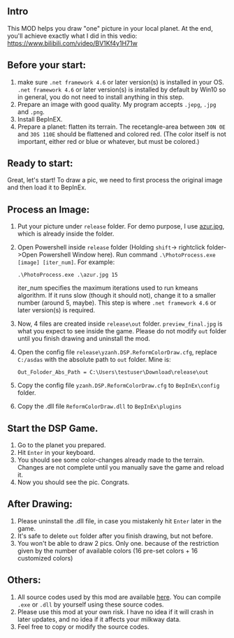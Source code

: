 Intro
---
This MOD helps you draw "one" picture in your local planet. At the end, you'll achieve exactly what I did in this vedio: https://www.bilibili.com/video/BV1Kf4y1H71w


Before your start:
---
1. make sure `.net framework 4.6` or later version(s) is installed in your OS. `.net framework 4.6` or later version(s) is installed by default by Win10 so in general, you do not need to install anything in this step.
2. Prepare an image with good quality. My program accepts `.jepg`, `.jpg` and `.png`.
3. Install BepInEX.
4. Prepare a planet: flatten its terrain. The recetangle-area between `30N 0E` and `30S 110E` should be flattened and colored red. (The color itself is not important, either red or blue or whatever, but must be colored.) 


Ready to start:
---
Great, let's start! To draw a pic, we need to first process the original image and then load it to BepInEx.


Process an Image:
---
1. Put your picture under `release` folder.  For demo purpose, I use [azur.jpg](https://www.pixiv.net/artworks/63067913), which is already inside the folder.
2. Open Powershell inside `release` folder (Holding `shift`-> rightclick folder->Open Powershell Window here). Run command `.\PhotoProcess.exe [image] [iter_num]`. For example:
   
    ```shell
    .\PhotoProcess.exe .\azur.jpg 15
    ```
    iter_num specifies the maximum iterations used to run kmeans algorithm. If it runs slow (though it should not), change it to a smaller number (around 5, maybe). This step is where `.net framework 4.6` or later version(s) is required.
3. Now, 4 files are created inside `release\out` folder. `preview_final.jpg` is what you expect to see inside the game. Please do not modify `out` folder until you finish drawing and uninstall the mod.
4. Open the config file `release\yzanh.DSP.ReformColorDraw.cfg`, replace `C:/asdas` with the absolute path to `out` folder. Mine is:
   
    ```
    Out_Foloder_Abs_Path = C:\Users\testuser\Download\release\out
    ```
5. Copy the config file `yzanh.DSP.ReformColorDraw.cfg` to `BepInEx\config` folder.
6. Copy the .dll file  `ReformColorDraw.dll` to `BepInEx\plugins`


Start the DSP Game.
---
1. Go to the planet you prepared.
2. Hit `Enter` in your keyboard.
3. You should see some color-changes already made to the terrain. Changes are not complete until you manually save the game and reload it. 
4. Now you should see the pic. Congrats.


After Drawing:
---
1. Please uninstall the .dll file, in case you mistakenly hit `Enter` later in the game.
2. It's safe to delete `out` folder after you finish drawing, but not before.
3. You won't be able to draw 2 pics. Only one. because of the restriction given by the number of available colors (16 pre-set colors + 16 customized colors)


Others:
---
1. All source codes used by this mod are available [here](https://github.com/ssikadi/ReformColorDraw/tree/main/source_codes). You can compile `.exe` or `.dll` by yourself using these source codes.
2. Please use this mod at your own risk. I have no idea if it will crash in later updates, and no idea if it affects your milkway data.
3. Feel free to copy or modify the source codes.

